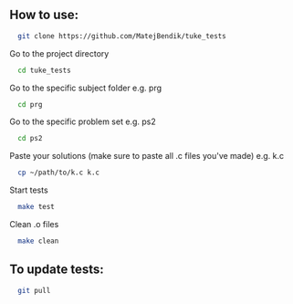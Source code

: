 ## How to use:

```bash
  git clone https://github.com/MatejBendik/tuke_tests
```

Go to the project directory

```bash
  cd tuke_tests
```

Go to the specific subject folder e.g. prg

```bash
  cd prg
```

Go to the specific problem set e.g. ps2

```bash
  cd ps2
```

Paste your solutions (make sure to paste all .c files you've made) e.g. k.c

```bash
  cp ~/path/to/k.c k.c
```

Start tests

```bash
  make test
```

Clean .o files

```bash
  make clean
```

## To update tests:

```bash
  git pull
```
